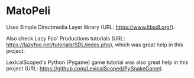 # MatoPeli

Uses Simple Directmedia Layer library (URL: https://www.libsdl.org/).

Also check Lazy Foo' Productions tutorials (URL: https://lazyfoo.net/tutorials/SDL/index.php), which was great help in this project.

LexicalScoped's Python (Pygame) game tutorial was also great help in this project (URL: https://github.com/LexicalScoped/PySnakeGame).
